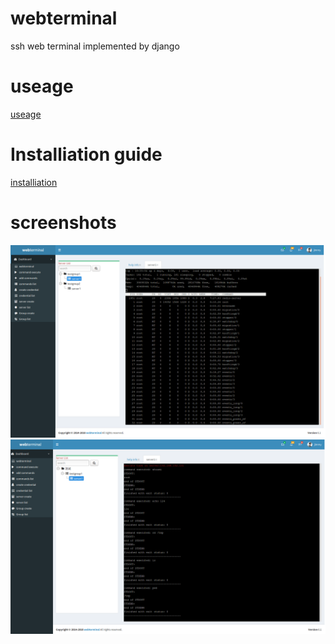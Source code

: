 # webterminal
ssh web terminal implemented by django
# useage
[useage](./doc/usage_en.md) 
# Installiation guide
[installiation](./doc/install_en.md) 
# screenshots
![screenshots](./screenshots/screenshots1.png  "screenshots")
![screenshots](./screenshots/screenshots2.png  "screenshots")
